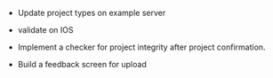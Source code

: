 - Update project types on example server

- validate on IOS
- Implement a checker for project integrity after project confirmation.
- Build a feedback screen for upload